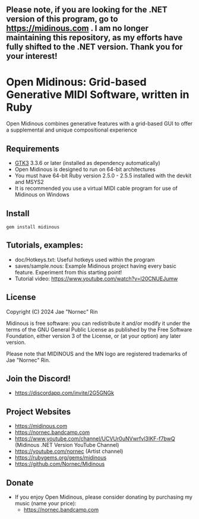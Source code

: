 ## Please note, if you are looking for the .NET version of this program, go to https://midinous.com . I am no longer maintaining this repository, as my efforts have fully shifted to the .NET version. Thank you for your interest!


# Open Midinous: Grid-based Generative MIDI Software, written in Ruby

Open Midinous combines generative features with a grid-based GUI to offer a supplemental and unique compositional experience

## Requirements

* [GTK3](http://www.gtk.org/) 3.3.6 or later (installed as dependency automatically)
* Open Midinous is designed to run on 64-bit architectures
* You must have 64-bit Ruby version 2.5.0 - 2.5.5 installed with the devkit and MSYS2
* It is recommended you use a virtual MIDI cable program for use of Midinous on Windows

## Install

    gem install midinous

## Tutorials, examples:

* doc/Hotkeys.txt: Useful hotkeys used within the program
* saves/sample.nous: Example Midinous project having every basic feature. Experiment from this starting point!
* Tutorial video: https://www.youtube.com/watch?v=l20CNUEJumw

## License

Copyright (C) 2024 Jae "Nornec" Rin

Midinous is free software: you can redistribute it and/or modify
it under the terms of the GNU General Public License as published by
the Free Software Foundation, either version 3 of the License, or
(at your option) any later version.

Please note that MIDINOUS and the MN logo are registered trademarks of Jae "Nornec" Rin.

## Join the Discord!

* https://discordapp.com/invite/2G5GNGk

## Project Websites

* https://midinous.com
* https://nornec.bandcamp.com
* https://www.youtube.com/channel/UCVUr0uNVwrfvl3IKF-f7bwQ (Midinous .NET Version YouTube Channel)
* https://youtube.com/nornec (Artist channel)
* https://rubygems.org/gems/midinous
* https://github.com/Nornec/Midinous

## Donate

* If you enjoy Open Midinous, please consider donating by purchasing my music (name your price):
    * https://nornec.bandcamp.com
